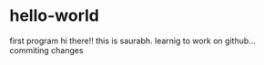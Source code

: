 # hello-world
first program
hi there!!
this is saurabh.
learnig to work on github...
commiting changes
